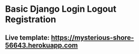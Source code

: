# Basic Django Login Logout Registration
## Live template: https://mysterious-shore-56643.herokuapp.com